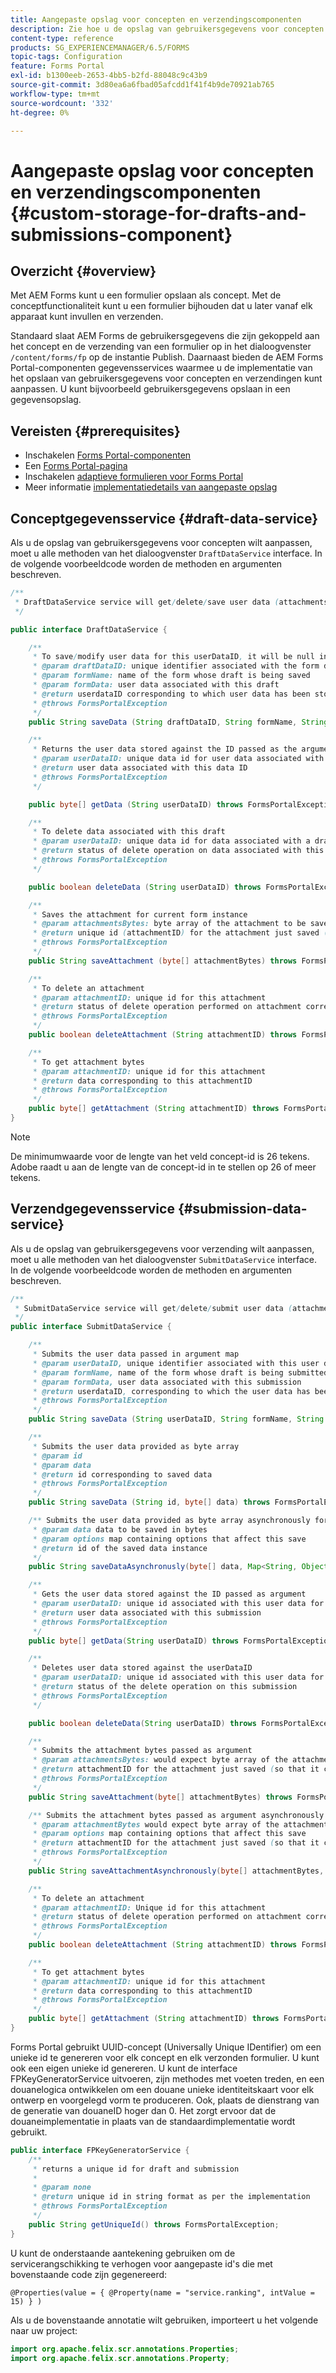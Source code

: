 ```yaml
---
title: Aangepaste opslag voor concepten en verzendingscomponenten
description: Zie hoe u de opslag van gebruikersgegevens voor concepten en verzendingen kunt aanpassen.
content-type: reference
products: SG_EXPERIENCEMANAGER/6.5/FORMS
topic-tags: Configuration
feature: Forms Portal
exl-id: b1300eeb-2653-4bb5-b2fd-88048c9c43b9
source-git-commit: 3d80ea6a6fbad05afcdd1f41f4b9de70921ab765
workflow-type: tm+mt
source-wordcount: '332'
ht-degree: 0%

---
```


# Aangepaste opslag voor concepten en verzendingscomponenten {#custom-storage-for-drafts-and-submissions-component}

## Overzicht {#overview}

Met AEM Forms kunt u een formulier opslaan als concept. Met de conceptfunctionaliteit kunt u een formulier bijhouden dat u later vanaf elk apparaat kunt invullen en verzenden.

Standaard slaat AEM Forms de gebruikersgegevens die zijn gekoppeld aan het concept en de verzending van een formulier op in het dialoogvenster `/content/forms/fp` op de instantie Publish. Daarnaast bieden de AEM Forms Portal-componenten gegevensservices waarmee u de implementatie van het opslaan van gebruikersgegevens voor concepten en verzendingen kunt aanpassen. U kunt bijvoorbeeld gebruikersgegevens opslaan in een gegevensopslag.

## Vereisten  {#prerequisites}

* Inschakelen [Forms Portal-componenten](/help/forms/using/enabling-forms-portal-components.md)
* Een [Forms Portal-pagina](/help/forms/using/creating-form-portal-page.md)
* Inschakelen [adaptieve formulieren voor Forms Portal](/help/forms/using/draft-submission-component.md)
* Meer informatie [implementatiedetails van aangepaste opslag](/help/forms/using/draft-submission-component.md#customizing-the-storage)

## Conceptgegevensservice {#draft-data-service}

Als u de opslag van gebruikersgegevens voor concepten wilt aanpassen, moet u alle methoden van het dialoogvenster `DraftDataService` interface. In de volgende voorbeeldcode worden de methoden en argumenten beschreven.

```java
/**
 * DraftDataService service will get/delete/save user data (attachments and form data) filled with a draft instance of Form
 */

public interface DraftDataService {

    /**
     * To save/modify user data for this userDataID, it will be null in case of creation
     * @param draftDataID: unique identifier associated with the form data
     * @param formName: name of the form whose draft is being saved
     * @param formData: user data associated with this draft
     * @return userdataID corresponding to which user data has been stored and which can be used later to retrieve this user data
     * @throws FormsPortalException
     */
    public String saveData (String draftDataID, String formName, String formData) throws FormsPortalException;

    /**
     * Returns the user data stored against the ID passed as the argument
     * @param userDataID: unique data id for user data associated with a draft
     * @return user data associated with this data ID
     * @throws FormsPortalException
     */

    public byte[] getData (String userDataID) throws FormsPortalException;

    /**
     * To delete data associated with this draft
     * @param userDataID: unique data id for data associated with a draft
     * @return status of delete operation on data associated with this draft
     * @throws FormsPortalException
     */

    public boolean deleteData (String userDataID) throws FormsPortalException;

    /**
     * Saves the attachment for current form instance
     * @param attachmentsBytes: byte array of the attachment to be saved
     * @return unique id (attachmentID) for the attachment just saved (so that it could be retrieved later)
     * @throws FormsPortalException
     */
    public String saveAttachment (byte[] attachmentBytes) throws FormsPortalException;

    /**
     * To delete an attachment
     * @param attachmentID: unique id for this attachment
     * @return status of delete operation performed on attachment corresponding to this attachment ID
     * @throws FormsPortalException
     */
    public boolean deleteAttachment (String attachmentID) throws FormsPortalException;

    /**
     * To get attachment bytes
     * @param attachmentID: unique id for this attachment
     * @return data corresponding to this attachmentID
     * @throws FormsPortalException
     */
    public byte[] getAttachment (String attachmentID) throws FormsPortalException;
}
```

>[!NOTE]
>
>De minimumwaarde voor de lengte van het veld concept-id is 26 tekens. Adobe raadt u aan de lengte van de concept-id in te stellen op 26 of meer tekens.

## Verzendgegevensservice {#submission-data-service}

Als u de opslag van gebruikersgegevens voor verzending wilt aanpassen, moet u alle methoden van het dialoogvenster `SubmitDataService` interface. In de volgende voorbeeldcode worden de methoden en argumenten beschreven.

```java
/**
 * SubmitDataService service will get/delete/submit user data (attachments and form data) filled with a submission of Form
 */
public interface SubmitDataService {

    /**
     * Submits the user data passed in argument map
     * @param userDataID, unique identifier associated with this user data
     * @param formName, name of the form whose draft is being submitted
     * @param formData, user data associated with this submission
     * @return userdataID, corresponding to which the user data has been stored and which can be used later to retrieve this data
     * @throws FormsPortalException
     */
    public String saveData (String userDataID, String formName, String formData) throws FormsPortalException;

    /**
     * Submits the user data provided as byte array
     * @param id
     * @param data
     * @return id corresponding to saved data
     * @throws FormsPortalException
     */
    public String saveData (String id, byte[] data) throws FormsPortalException;

    /** Submits the user data provided as byte array asynchronously for the user name provided in the options map
     * @param data data to be saved in bytes
     * @param options map containing options that affect this save
     * @return id of the saved data instance
     */
    public String saveDataAsynchronusly(byte[] data, Map<String, Object> options) throws FormsPortalException;

    /**
     * Gets the user data stored against the ID passed as argument
     * @param userDataID: unique id associated with this user data for this submission
     * @return user data associated with this submission
     * @throws FormsPortalException
     */
    public byte[] getData(String userDataID) throws FormsPortalException;

    /**
     * Deletes user data stored against the userDataID
     * @param userDataID: unique id associated with this user data for this submission
     * @return status of the delete operation on this submission
     * @throws FormsPortalException
     */

    public boolean deleteData(String userDataID) throws FormsPortalException;

    /**
     * Submits the attachment bytes passed as argument
     * @param attachmentsBytes: would expect byte array of the attachment for this submission
     * @return attachmentID for the attachment just saved (so that it could be retrieved later)
     * @throws FormsPortalException
     */
    public String saveAttachment(byte[] attachmentBytes) throws FormsPortalException;

    /** Submits the attachment bytes passed as argument asynchronously for the user id provided in options map.
     * @param attachmentBytes would expect byte array of the attachment for this submission
     * @param options map containing options that affect this save
     * @return attachmentID for the attachment just saved (so that it could be retrieved later)
     * @throws FormsPortalException
     */
    public String saveAttachmentAsynchronously(byte[] attachmentBytes, Map<String, Object> options) throws FormsPortalException;

    /**
     * To delete an attachment
     * @param attachmentID: Unique id for this attachment
     * @return status of delete operation performed on attachment corresponding to this attachment ID
     * @throws FormsPortalException
     */
    public boolean deleteAttachment (String attachmentID) throws FormsPortalException;

    /**
     * To get attachment bytes
     * @param attachmentID: unique id for this attachment
     * @return data corresponding to this attachmentID
     * @throws FormsPortalException
     */
    public byte[] getAttachment (String attachmentID) throws FormsPortalException;
}
```

Forms Portal gebruikt UUID-concept (Universally Unique IDentifier) om een unieke id te genereren voor elk concept en elk verzonden formulier. U kunt ook een eigen unieke id genereren. U kunt de interface FPKeyGeneratorService uitvoeren, zijn methodes met voeten treden, en een douanelogica ontwikkelen om een douane unieke identiteitskaart voor elk ontwerp en voorgelegd vorm te produceren. Ook, plaats de dienstrang van de generatie van douaneID hoger dan 0. Het zorgt ervoor dat de douaneimplementatie in plaats van de standaardimplementatie wordt gebruikt.

```java
public interface FPKeyGeneratorService {
    /**
     * returns a unique id for draft and submission
     *
     * @param none
     * @return unique id in string format as per the implementation
     * @throws FormsPortalException
     */
    public String getUniqueId() throws FormsPortalException;
}
```

U kunt de onderstaande aantekening gebruiken om de servicerangschikking te verhogen voor aangepaste id&#39;s die met bovenstaande code zijn gegenereerd:

`@Properties(value = { @Property(name = "service.ranking", intValue = 15) } )`

Als u de bovenstaande annotatie wilt gebruiken, importeert u het volgende naar uw project:

```java
import org.apache.felix.scr.annotations.Properties;
import org.apache.felix.scr.annotations.Property;
```
